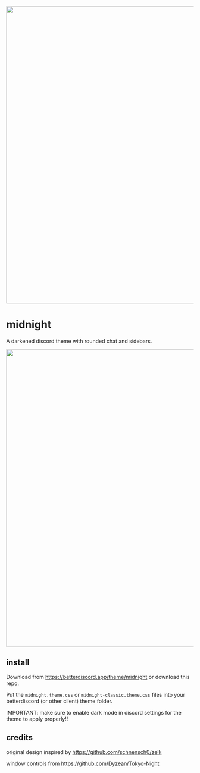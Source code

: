 <img width=800 src="https://github.com/refact0r/midnight-discord/assets/34758569/7ab9402b-d987-42c5-b9bf-7ea144edfad9">

# midnight

A darkened discord theme with rounded chat and sidebars.

<img width=800 src="https://github.com/refact0r/midnight-discord/assets/34758569/f6b8c3ac-59e0-405c-b247-092232c21052">

## install

Download from <https://betterdiscord.app/theme/midnight> or download this repo.

Put the `midnight.theme.css` or `midnight-classic.theme.css` files into your betterdiscord (or other client) theme folder.

IMPORTANT: make sure to enable dark mode in discord settings for the theme to apply properly!!

## credits

original design inspired by <https://github.com/schnensch0/zelk>

window controls from <https://github.com/Dyzean/Tokyo-Night>
